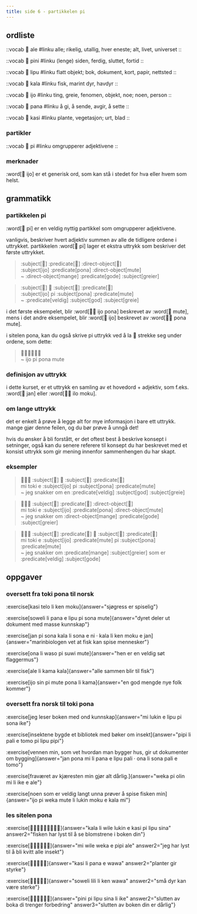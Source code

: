 ```yaml
---
title: side 6 - partikkelen pi 
---
```


## ordliste

::vocab
󱤄 ale
#linku
alle; rikelig, utallig, hver eneste; alt, livet, universet
::

::vocab
󱥐 pini
#linku
(lenge) siden, ferdig, sluttet, fortid
::

::vocab
󱤪 lipu
#linku
flatt objekt; bok, dokument, kort, papir, nettsted
::

::vocab
󱤔 kala
#linku
fisk, marint dyr, havdyr
::

::vocab
󱤌 ijo
#linku
ting, greie, fenomen, objekt, noe; noen, person
::

::vocab
󱥌 pana
#linku
å gi, å sende, avgir, å sette
::

::vocab
󱤗 kasi
#linku
plante, vegetasjon; urt, blad
::

### partikler

::vocab
󱥍 pi
#linku
omgrupperer adjektivene
::

### merknader

:word[󱤌 ijo] er et generisk ord, som kan stå i stedet for hva eller hvem som helst.


## grammatikk
### partikkelen pi

:word[󱥍 pi] er en veldig nyttig partikkel som omgrupperer adjektivene.

vanligvis, beskriver hvert adjektiv summen av alle de tidligere ordene i uttrykket. partikkelen :word[󱥍 pi] lager et ekstra uttrykk som beskriver det første uttrykket. 

> :subject[󱤌] :predicate[󱥔] :direct-object[󱤼] \
> :subject[ijo] :predicate[pona] :direct-object[mute] \
> ~ :direct-object[mange] :predicate[gode] :subject[greier]

> :subject[󱤌] 󱥍 :subject[󱥔] :predicate[󱤼] \
> :subject[ijo] pi :subject[pona] :predicate[mute] \
> ~ :predicate[veldig] :subject[god] :subject[greie]

i det første eksempelet, blir :word[󱤌󱥔 ijo pona] beskrevet av :word[󱤼 mute], mens i det andre eksempelet, blir :word[󱤌 ijo] beskrevet av :word[󱥔󱤼 pona mute]. 

i sitelen pona, kan du også skrive pi uttrykk ved å la 󱥍 strekke seg under ordene, som dette:

> 󱤌󱥍󱦗󱥔󱤼󱦘 \
> ~ ijo pi pona mute

### definisjon av uttrykk

i dette kurset, er et uttrykk en samling av et hovedord + adjektiv, som f.eks. :word[󱤑 jan] eller :word[󱤎󱤶 ilo moku].

### om lange uttrykk

det er enkelt å prøve å legge alt for mye informasjon i bare ett uttrykk. mange gjør denne feilen, og du bør prøve å unngå det!

hvis du ønsker å bli forstått, er det oftest best å beskrive konsept i setninger, også kan du senere referere til konsept du har beskrevet med et konsist uttrykk som gir mening innenfor sammenhengen du har skapt.


### eksempler
> 󱤴󱥬󱤉 :subject[󱤌] 󱥍 :subject[󱥔] :predicate[󱤼] \
> mi toki e :subject[ijo] pi :subject[pona] :predicate[mute] \
> ~ jeg snakker om en :predicate[veldig] :subject[god] :subject[greie]

> 󱤴󱥬󱤉 :subject[󱤌] :predicate[󱥔] :direct-object[󱤼] \
> mi toki e :subject[ijo] :predicate[pona] :direct-object[mute] \
> ~ jeg snakker om :direct-object[mange] :predicate[gode] :subject[greier]

> 󱤴󱥬󱤉 :subject[󱤌] :predicate[󱤼] 󱥍 :subject[󱥔] :predicate[󱤼] \
> mi toki e :subject[ijo] :predicate[mute] pi :subject[pona] :predicate[mute] \
> ~ jeg snakker om :predicate[mange] :subject[greier] som er :predicate[veldig] :subject[gode]

## oppgaver
### oversett fra toki pona til norsk
:exercise[kasi telo li ken moku]{answer="sjøgress er spiselig"}

:exercise[soweli li pana e lipu pi sona mute]{answer="dyret deler ut dokument med masse kunnskap"}

:exercise[jan pi sona kala li sona e ni · kala li ken moku e jan]{answer="marinbiologen vet at fisk kan spise mennesker"}

:exercise[ona li waso pi suwi mute]{answer="hen er en veldig søt flaggermus"}

:exercise[ale li kama kala]{answer="alle sammen blir til fisk"}

:exercise[ijo sin pi mute pona li kama]{answer="en god mengde nye folk kommer"}

### oversett fra norsk til toki pona
:exercise[jeg leser boken med ond kunnskap]{answer="mi lukin e lipu pi sona ike"}

:exercise[insektene bygde et bibliotek med bøker om insekt]{answer="pipi li pali e tomo pi lipu pipi"}

:exercise[vennen min, som vet hvordan man bygger hus, gir ut dokumenter om bygging]{answer="jan pona mi li pana e lipu pali · ona li sona pali e tomo"}

:exercise[fraværet av kjæresten min gjør alt dårlig.]{answer="weka pi olin mi li ike e ale"}

:exercise[noen som er veldig langt unna prøver å spise fisken min]{answer="ijo pi weka mute li lukin moku e kala mi"}

### les sitelen pona
:exercise[󱤔󱤧󱥷󱤮󱤉󱤗󱥍󱤪󱥞]{answer="kala li wile lukin e kasi pi lipu sina" answer2="fisken har lyst til å se blomstrene i boken din"}

:exercise[󱤴󱥷󱥶󱤉󱥑󱤄]{answer="mi wile weka e pipi ale" answer2="jeg har lyst til å bli kvitt alle insekt"}

:exercise[󱤗󱤧󱥌󱤉󱥵]{answer="kasi li pana e wawa" answer2="planter gir styrke"}

:exercise[󱥢󱤨󱤧󱤘󱥵]{answer="soweli lili li ken wawa" answer2="små dyr kan være sterke"}

:exercise[󱥐󱥍󱤪󱥞󱤧󱤍]{answer="pini pi lipu sina li ike" answer2="slutten av boka di trenger forbedring" answer3="slutten av boken din er dårlig"}